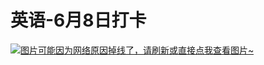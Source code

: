# 英语-6月8日打卡

[![图片可能因为网络原因掉线了，请刷新或直接点我查看图片~](https://cdn.jsdelivr.net/gh/ylsislove/image-home/test/20210608235801.jpg)](https://cdn.jsdelivr.net/gh/ylsislove/image-home/test/20210608235801.jpg)
